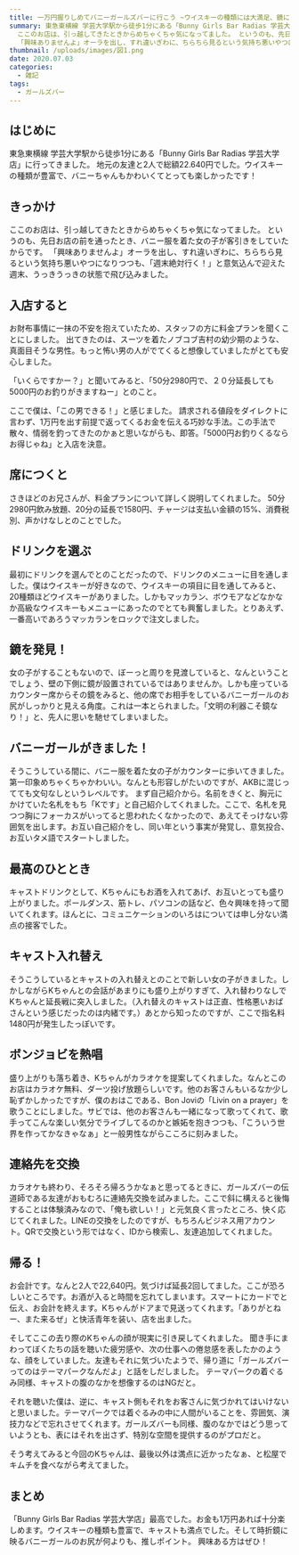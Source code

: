 ```yaml
---
title: 一万円握りしめてバニーガールズバーに行こう ~ウイスキーの種類には大満足、鏡に映る誘惑の...~
summary: 東急東横線 学芸大学駅から徒歩1分にある「Bunny Girls Bar Radias 学芸大学店」に行ってきました。
  ここのお店は、引っ越してきたときからめちゃくちゃ気になってました。 というのも、先日お店の前を通ったとき、バニー服を着た女の子が客引きをしていたからです。
  「興味ありませんよ」オーラを出し、すれ違いぎわに、ちらちら見るという気持ち悪いやつになりつつも、「週末絶対行く！」と意気込んで迎えた週末、うっきうっきの状態で飛び込みました。
thumbnail: /uploads/images/図1.png
date: 2020.07.03
categories:
  - 雑記
tags:
  - ガールズバー
---
```

## はじめに
東急東横線 学芸大学駅から徒歩1分にある「Bunny Girls Bar Radias 学芸大学店」に行ってきました。
地元の友達と2人で総額22.640円でした。ウイスキーの種類が豊富で、バニーちゃんもかわいくてとっても楽しかったです！

## きっかけ
ここのお店は、引っ越してきたときからめちゃくちゃ気になってました。
というのも、先日お店の前を通ったとき、バニー服を着た女の子が客引きをしていたからです。
「興味ありませんよ」オーラを出し、すれ違いぎわに、ちらちら見るという気持ち悪いやつになりつつも、「週末絶対行く！」と意気込んで迎えた週末、うっきうっきの状態で飛び込みました。

## 入店すると
お財布事情に一抹の不安を抱えていたため、スタッフの方に料金プランを聞くことにしました。
出てきたのは、スーツを着たノブコブ吉村の幼少期のような、真面目そうな男性。もっと怖い男の人がでてくると想像していましたがとても安心しました。

「いくらですかー？」と聞いてみると、「50分2980円で、２０分延長しても5000円のお釣りがきますねー」とのこと。

ここで僕は、「この男できる！」と感じました。
請求される値段をダイレクトに言わず、1万円を出す前提で返ってくるお金を伝える巧妙な手法。この手法で散々、情弱を釣ってきたのかぁと思いながらも、即答。「5000円お釣りくるならお得じゃね」と入店を決意。

## 席につくと
さきほどのお兄さんが、料金プランについて詳しく説明してくれました。
50分2980円飲み放題、20分の延長で1580円、チャージは支払い金額の15%、消費税別、声かけなしとのことでした。

## ドリンクを選ぶ
最初にドリンクを選んでとのことだったので、ドリンクのメニューに目を通しました。僕はウイスキーが好きなので、ウイスキーの項目に目を通してみると、20種類ほどウイスキーがありました。しかもマッカラン、ボウモアなどなかなか高級なウイスキーもメニューにあったのでとても興奮しました。とりあえず、一番高いであろうマッカランをロックで注文しました。

## 鏡を発見！
女の子がすることもないので、ぼーっと周りを見渡していると、なんということでしょう、壁の下側に鏡が設置されているではありませんか。しかも座っているカウンター席からその鏡をみると、他の席でお相手をしているバニーガールのお尻がしっかりと見える角度。これは一本とられました。「文明の利器こそ鏡なり！」と、先人に思いを馳せてしまいました。

## バニーガールがきました！
そうこうしている間に、バニー服を着た女の子がカウンターに歩いてきました。
第一印象めちゃくちゃかわいい。なんとも形容しがたいのですが、AKBに混じってても文句なしというレベルです。
まず自己紹介から。名前をきくと、胸元にかけていた名札をもち「Kです」と自己紹介してくれました。ここで、名札を見つつ胸にフォーカスがいってると思われたくなかったので、あえてそっけない雰囲気を出します。お互い自己紹介をし、同い年という事実が発覚し、意気投合、お互いタメ語でスタートしました。

## 最高のひととき
キャストドリンクとして、Kちゃんにもお酒を入れてあげ、お互いとっても盛り上がりました。ポールダンス、筋トレ、パソコンの話など、色々興味を持って聞いてくれます。ほんとに、コミュニケーションのいろはについては申し分ない満点の接客でした。

## キャスト入れ替え
そうこうしているとキャストの入れ替えとのことで新しい女の子がきました。しかしながらKちゃんとの会話があまりにも盛り上がりすぎて、入れ替わりなしでKちゃんと延長戦に突入しました。（入れ替えのキャストは正直、性格悪いおばさんという感じだったのは内緒です。）あとから知ったのですが、ここで指名料1480円が発生したっぽいです。

## ボンジョビを熱唱
盛り上がりも落ち着き、Kちゃんがカラオケを提案してくれました。なんとこのお店はカラオケ無料、ダーツ投げ放題らしいです。他のお客さんもいるなか少し恥ずかしかったですが、僕のおはこである、Bon Joviの「Livin on a prayer」を歌うことにしました。サビでは、他のお客さんも一緒になって歌ってくれて、歌手ってこんな楽しい気分でライブしてるのかと嫉妬を抱きつつも、「こういう世界を作ってかなきゃなぁ」と一般男性ながらこころに刻みました。

## 連絡先を交換
カラオケも終わり、そろそろ帰ろうかなぁと思ってるときに、ガールズバーの伝道師である友達がおもむろに連絡先交換を試みました。ここで斜に構えると後悔することは体験済みなので、「俺も欲しい！」と元気良く言ったところ、快く応じてくれました。LINEの交換をしたのですが、もちろんビジネス用アカウント。QRで交換という形ではなく、IDから検索し、友達追加してくれました。

## 帰る！
お会計です。なんと2人で22,640円。気づけば延長2回してました。ここが恐ろしいところです。お酒が入ると時間を忘れてしまいます。スマートにカードでと伝え、お会計を終えます。Kちゃんがドアまで見送ってくれます。「ありがとねー、また来るぜ」と快活青年を装い、店を出ました。

そしてここの去り際のKちゃんの顔が現実に引き戻してくれました。
聞き手にまわってぼくたちの話を聴いた疲労感や、次の仕事への倦怠感を表したかのような、顔をしていました。友達もそれに気づいたようで、帰り道に「ガールズバーってのはテーマパークなんだよ」と話をしだしました。
テーマパークの着ぐるみ同様、キャストの腹のなかを想像するのはNGだと。

それを聴いた僕は、逆に、キャスト側もそれをお客さんに気づかれてはいけないと思いました。テーマパークでは着ぐるみの中に人間がいることを、雰囲気、演技力などで忘れさせてくれます。ガールズバーも同様、腹のなかではどう思っていようとも、表にはそれを出さず、特別な空間を提供するのがプロだと。

そう考えてみると今回のKちゃんは、最後以外は満点に近かったなぁ、と松屋でキムチを食べながら考えてました。

## まとめ
「Bunny Girls Bar Radias 学芸大学店」最高でした。お金も1万円あれば十分楽しめます。ウイスキーの種類も豊富で、キャストも満点でした。そして時折鏡に映るバニーガールのお尻が何よりも、推しポイント。
興味ある方はぜひ！






